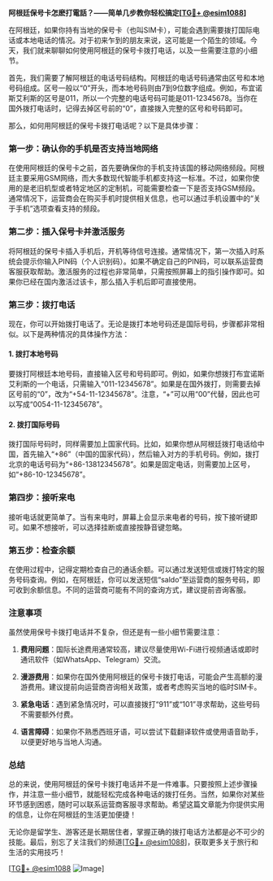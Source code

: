 **阿根廷保号卡怎麽打電話？——简单几步教你轻松搞定[[TG💪+ @esim1088](https://t.me/s/esim1088)]**

在阿根廷，如果你持有当地的保号卡（也叫SIM卡），可能会遇到需要拨打国际电话或本地电话的情况。对于初来乍到的朋友来说，这可能是一个陌生的领域。今天，我们就来聊聊如何使用阿根廷的保号卡拨打电话，以及一些需要注意的小细节。

首先，我们需要了解阿根廷的电话号码结构。阿根廷的电话号码通常由区号和本地号码组成。区号一般以“0”开头，而本地号码则由7到9位数字组成。例如，布宜诺斯艾利斯的区号是011，所以一个完整的电话号码可能是011-12345678。当你在国外拨打电话时，记得去掉区号前的“0”，直接拨入完整的区号和号码即可。

那么，如何用阿根廷的保号卡拨打电话呢？以下是具体步骤：

### **第一步：确认你的手机是否支持当地网络**
在使用阿根廷的保号卡之前，首先要确保你的手机支持该国的移动网络频段。阿根廷主要采用GSM网络，而大多数现代智能手机都支持这一标准。不过，如果你使用的是老旧机型或者特定地区的定制机，可能需要检查一下是否支持GSM频段。通常情况下，运营商会在购买手机时提供相关信息，也可以通过手机设置中的“关于手机”选项查看支持的频段。

### **第二步：插入保号卡并激活服务**
将阿根廷的保号卡插入手机后，开机等待信号连接。通常情况下，第一次插入时系统会提示你输入PIN码（个人识别码）。如果不确定自己的PIN码，可以联系运营商客服获取帮助。激活服务的过程也非常简单，只需按照屏幕上的指引操作即可。如果你已经在国内激活过该卡，那么插入手机后即可直接使用。

### **第三步：拨打电话**
现在，你可以开始拨打电话了。无论是拨打本地号码还是国际号码，步骤都非常相似。以下是两种情况的具体操作方法：

#### **1. 拨打本地号码**
要拨打阿根廷本地号码，直接输入区号和号码即可。例如，如果你想拨打布宜诺斯艾利斯的一个电话，只需输入“011-12345678”。如果是在国外拨打，则需要去掉区号前的“0”，改为“+54-11-12345678”。注意，“+”可以用“00”代替，因此也可以写成“0054-11-12345678”。

#### **2. 拨打国际号码**
拨打国际号码时，同样需要加上国家代码。比如，如果你想从阿根廷拨打电话给中国，首先输入“+86”（中国的国家代码），然后输入对方的手机号码。例如，拨打北京的电话号码为“+86-13812345678”。如果是固定电话，则需要加上区号，如“+86-10-12345678”。

### **第四步：接听来电**
接听电话就更简单了。当有来电时，屏幕上会显示来电者的号码，按下接听键即可。如果不想接听，可以选择挂断或直接按静音键忽略。

### **第五步：检查余额**
在使用过程中，记得定期检查自己的通话余额。可以通过发送短信或拨打特定的服务号码查询。例如，在阿根廷，你可以发送短信“saldo”至运营商的服务号码，即可收到余额信息。不同的运营商可能有不同的查询方式，建议提前咨询客服。

### **注意事项**
虽然使用保号卡拨打电话并不复杂，但还是有一些小细节需要注意：

1. **费用问题**：国际长途费用通常较高，建议尽量使用Wi-Fi进行视频通话或即时通讯软件（如WhatsApp、Telegram）交流。
   
2. **漫游费用**：如果你在国外使用阿根廷的保号卡拨打电话，可能会产生高额的漫游费用。建议提前向运营商咨询相关政策，或者考虑购买当地的临时SIM卡。

3. **紧急电话**：遇到紧急情况时，可以直接拨打“911”或“101”寻求帮助，这些号码不需要额外付费。

4. **语言障碍**：如果你不熟悉西班牙语，可以尝试下载翻译软件或使用语音助手，以便更好地与当地人沟通。

### **总结**
总的来说，使用阿根廷的保号卡拨打电话并不是一件难事。只要按照上述步骤操作，并注意一些小细节，就能轻松完成各种电话的拨打任务。当然，如果你对某些环节感到困惑，随时可以联系运营商客服寻求帮助。希望这篇文章能为你提供实用的信息，让你在阿根廷的生活更加便捷！

无论你是留学生、游客还是长期居住者，掌握正确的拨打电话方法都是必不可少的技能。最后，别忘了关注我们的频道[[TG💪+ @esim1088](https://t.me/s/esim1088)]，获取更多关于旅行和生活的实用技巧！ 

[[TG💪+ @esim1088](https://t.me/s/esim1088) ![Image](https://i.postimg.cc/4NQfJmqS/Snipaste-2025-05-13-00-14-12.png)]